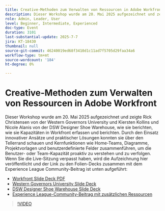 ```yaml
---
title: Creative-Methoden zum Verwalten von Ressourcen in Adobe Workfront
description: Dieser Workshop wurde am 20. Mai 2025 aufgezeichnet und zeigte Rick Christensen von der Western Governors University und Kiersten Kollins und Nicole Alanis von der DSW Designer Shoe Warehouse, wie sie berichten, wie sie Kapazitäten in Workfront erfassen und berichten.
role: Admin, Leader, User
level: Beginner, Intermediate, Experienced
doc-type: Event
duration: 3101
last-substantial-update: 2025-7-7
jira: KT-18430
thumbnail: null
source-git-commit: 46240019ed68f3410d1c11ad7f5705d29faa34a6
workflow-type: tm+mt
source-wordcount: '184'
ht-degree: 0%

---
```


# Creative-Methoden zum Verwalten von Ressourcen in Adobe Workfront

Dieser Workshop wurde am 20. Mai 2025 aufgezeichnet und zeigte Rick Christensen von der Western Governors University und Kiersten Kollins und Nicole Alanis von der DSW Designer Shoe Warehouse, wie sie berichten, wie sie Kapazitäten in Workfront erfassen und berichten.
Durch den Einsatz innovativer Ansätze und praktischer Lösungen konnten sie über den Tellerrand schauen und Kernfunktionen wie Home-Teams, Diagramme, Projektvorlagen und benutzerdefinierte Felder zusammenführen, um die Benutzer- oder Team-Kapazität proaktiv zu verstehen und zu verfolgen.
Wenn Sie die Live-Sitzung verpasst haben, wird die Aufzeichnung hier veröffentlicht und der Link zu den Folien-Decks zusammen mit dem Experience League Community-Beitrag ist unten aufgeführt:

* [Workfront Slide Deck PDF](https://workfront-experience.s3.us-west-2.amazonaws.com/Training/Guides/Customer+Success+at+Scale/Creative+Ways+of+Managing+Resources+in+Adobe+Workfront+052025.pdf)
* [Western Governors University Slide Deck](https://workfront-experience.s3.us-west-2.amazonaws.com/Training/Guides/Customer+Success+at+Scale/Rick+C.s+Presentation+for+Workfront+Event_+Creative+Ways+of+Managing+Resources.pdf)
* [DSW Designer Shoe Warehouse Slide Deck](https://workfront-experience.s3.us-west-2.amazonaws.com/Training/Guides/Customer+Success+at+Scale/DSW+SLIDES+FINAL+V2+-+Creative+Ways+of+Managing+Resources+in+Workfront+.pdf)
* [Experience League-Community-Beitrag mit zusätzlichen Ressourcen](https://experienceleaguecommunities.adobe.com/t5/workfront-discussions/event-follow-up-creative-ways-of-managing-resources-in-adobe/td-p/755145?profile.language=de)

>[!VIDEO](https://video.tv.adobe.com/v/3464296/?learn=on&enablevpops)
